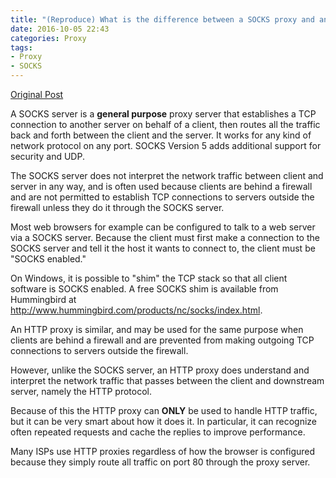 ```yaml
---
title: "(Reproduce) What is the difference between a SOCKS proxy and an HTTP proxy?"
date: 2016-10-05 22:43
categories: Proxy
tags:
- Proxy
- SOCKS
---
```

[Original Post](http://www.jguru.com/faq/view.jsp?EID=227532)

A SOCKS server is a **general purpose** proxy server that establishes a TCP connection to another server on behalf of a client, then routes all the traffic back and forth between the client and the server. It works for any kind of network protocol on any port. SOCKS Version 5 adds additional support for security and UDP.

The SOCKS server does not interpret the network traffic between client and server in any way, and is often used because clients are behind a firewall and are not permitted to establish TCP connections to servers outside the firewall unless they do it through the SOCKS server.

Most web browsers for example can be configured to talk to a web server via a SOCKS server. Because the client must first make a connection to the SOCKS server and tell it the host it wants to connect to, the client must be "SOCKS enabled."

On Windows, it is possible to "shim" the TCP stack so that all client software is SOCKS enabled. A free SOCKS shim is available from Hummingbird at http://www.hummingbird.com/products/nc/socks/index.html.

An HTTP proxy is similar, and may be used for the same purpose when clients are behind a firewall and are prevented from making outgoing TCP connections to servers outside the firewall.

However, unlike the SOCKS server, an HTTP proxy does understand and interpret the network traffic that passes between the client and downstream server, namely the HTTP protocol.

Because of this the HTTP proxy can **ONLY** be used to handle HTTP traffic, but it can be very smart about how it does it. In particular, it can recognize often repeated requests and cache the replies to improve performance.

Many ISPs use HTTP proxies regardless of how the browser is configured because they simply route all traffic on port 80 through the proxy server.
